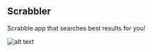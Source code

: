## Scrabbler
Scrabble app that searches best results for you!

![alt text](https://fayehicks.files.wordpress.com/2011/10/scrabble1.jpg)